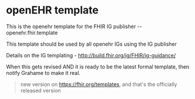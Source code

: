 # openEHR  template
This is the openehr template for the FHIR IG publisher -- openehr.fhir.template

This template should be used by all openehr IGs using the IG publisher

Details on the IG templating - http://build.fhir.org/ig/FHIR/ig-guidance/

When this gets revised AND it is ready to be the latest formal template, then notify Grahame to make it real.  
> new version on https://fhir.org/templates, and that's the officially released version
